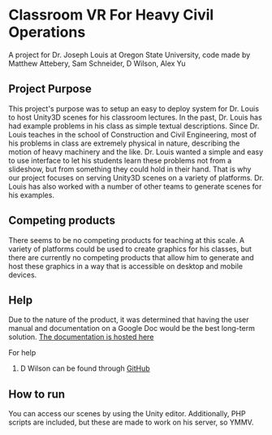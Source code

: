 # Classroom VR For Heavy Civil Operations
A project for Dr. Joseph Louis at Oregon State University, code made by Matthew Attebery, Sam Schneider, D Wilson, Alex Yu

## Project Purpose
This project's purpose was to setup an easy to deploy system for Dr. Louis to host Unity3D scenes for his classroom lectures. In the past, Dr. Louis has had example problems in his class as simple textual descriptions. Since Dr. Louis teaches in the school of Construction and Civil Engineering, most of his problems in class are extremely physical in nature, describing the motion of heavy machinery and the like. Dr. Louis wanted a simple and easy to use interface to let his students learn these problems not from a slideshow, but from something they could hold in their hand. That is why our project focuses on serving Unity3D scenes on a variety of platforms. Dr. Louis has also worked with a number of other teams to generate scenes for his examples.

## Competing products
There seems to be no competing products for teaching at this scale. A variety of platforms could be used to create graphics for his classes, but there are currently no competing products that allow him to generate and host these graphics in a way that is accessible on desktop and mobile devices. 

## Help
Due to the nature of the product, it was determined that having the user manual and documentation on a Google Doc would be the best long-term solution. [The documentation is hosted here](https://docs.google.com/document/d/1-X64OJF1tYWViSAIz27k3BeRKXiG9s4M-N_R0QHtAFY/edit?usp=sharing)

For help

1. D Wilson can be found through [GitHub](https://www.linkedin.com/in/dom-wilson-98981a17a/)

## How to run

You can access our scenes by using the Unity editor. Additionally, PHP scripts are included, but these are made to work on his server, so YMMV.


